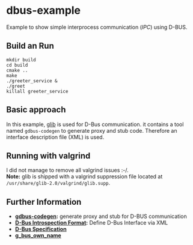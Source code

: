 # dbus-example

Example to show simple interprocess communication (*IPC*) using D-BUS.

## Build an Run

    mkdir build
    cd build
    cmake ..
    make
    ./greeter_service &
    ./greet
    killall greeter_service

## Basic approach

In this example, [glib](https://developer.gnome.org/glib/) is used for D-Bus communication.
it contains a tool named `gdbus-codegen` to generate proxy and stub code. Therefore an interface description file (XML) is used.

## Running with valgrind

I did not manage to remove all valgrind issues :-/.  
**Note:** glib is shipped with a valgrind suppression file located at `/usr/share/glib-2.0/valgrind/glib.supp`.

## Further Information

*    **[gdbus-codegen](https://developer.gnome.org/gio/stable/gdbus-codegen.html):** generate proxy and stub for D-BUS communication
*    **[D-Bus Introspection Format](https://dbus.freedesktop.org/doc/dbus-specification.html#introspection-format):** Define D-Bus Interface via XML
*    **[D-Bus Specification](https://dbus.freedesktop.org/doc/dbus-specification.html)**
*    **[g_bus_own_name](https://developer.gnome.org/gio/stable/gio-Owning-Bus-Names.html#g-bus-own-name)**